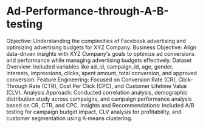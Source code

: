 # Ad-Performance-through-A-B-testing

Objective: Understanding the complexities of Facebook advertising and optimizing advertising budgets for XYZ Company.
Business Objective: Align data-driven insights with XYZ Company's goals to optimize ad conversions and performance while managing advertising budgets effectively.
Dataset Overview: Included variables like ad_id, campaign_id, age, gender, interests, impressions, clicks, spent amount, total conversion, and approved conversion.
Feature Engineering: Focused on Conversion Rate (CR), Click-Through Rate (CTR), Cost Per Click (CPC), and Customer Lifetime Value (CLV).
Analysis Approach: Conducted correlation analysis, demographic distribution study across campaigns, and campaign performance analysis based on CR, CTR, and CPC.
Insights and Recommendations: Included A/B testing for campaign budget impact, CLV analysis for profitability, and customer segmentation using K-means clustering.
